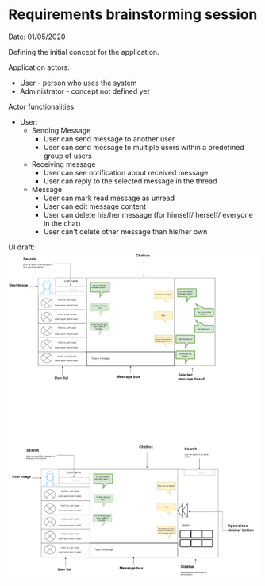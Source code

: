# Requirements brainstorming session

Date: 01/05/2020

Defining the initial concept for the application.

Application actors:
- User - person who uses the system
- Administrator - concept not defined yet

Actor functionalities:
- User:
    - Sending Message
        - User can send message to another user
        - User can send message to multiple users within a predefined group of users
    - Receiving message
        - User can see notification about received message
        - User can reply to the selected message in the thread
    - Message
        - User can mark read message as unread
        - User can edit message content
        - User can delete his/her message (for himself/ herself/ everyone in the chat)
        - User can't delete other message than his/her own
        
UI draft: ![UI draft](./img/UI_design.png "UI draft")
        